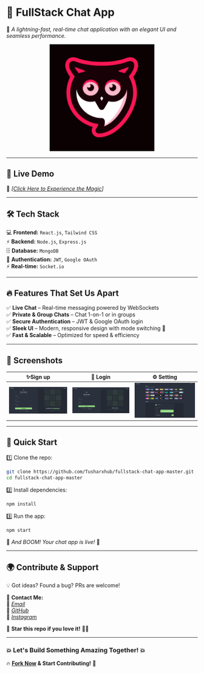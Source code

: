 # **💬 FullStack Chat App**  
🚀 *A lightning-fast, real-time chat application with an elegant UI and seamless performance.*  

<p align="center">
  <img src="https://github.com/Tusharxhub/fullstack-chat-app-master/blob/main/logo.png?raw=true">
</p>

---

## **🚀 Live Demo**  
🔗 *[[Click Here to Experience the Magic](https://chatty-gray-nine.vercel.app/)]*

---

## **🛠️ Tech Stack**  

💻 **Frontend:** `React.js`, `Tailwind CSS`  
⚡ **Backend:** `Node.js`, `Express.js`  
🗄️ **Database:** `MongoDB`  
🔐 **Authentication:** `JWT`, `Google OAuth`  
⚡ **Real-time:** `Socket.io`  

---

## **🔥 Features That Set Us Apart**  

✅ **Live Chat** – Real-time messaging powered by WebSockets  
✅ **Private & Group Chats** – Chat 1-on-1 or in groups  
✅ **Secure Authentication** – JWT & Google OAuth login  
✅ **Sleek UI** – Modern, responsive design with mode switching 🔄  
✅ **Fast & Scalable** – Optimized for speed & efficiency  

---

## **📸 Screenshots**  

| ✨Sign up | 💬 Login | ⚙️ Setting |
|------|------|------|
| ![Sign up](https://github.com/Tusharxhub/fullstack-chat-app-master/blob/main/Sign%20up.png?raw=true) | ![Login](https://github.com/Tusharxhub/fullstack-chat-app-master/blob/main/Login.png?raw=true) | ![Setting](https://github.com/Tusharxhub/fullstack-chat-app-master/blob/main/Setting.png?raw=true) |

---

## **🚀 Quick Start**  

1️⃣ Clone the repo:  
```sh
git clone https://github.com/Tusharxhub/fullstack-chat-app-master.git
cd fullstack-chat-app-master
```
  
2️⃣ Install dependencies:  
```sh
npm install
```

3️⃣ Run the app:  
```sh
npm start
```

🚀 *And BOOM! Your chat app is live!* 🎉  

---

## **🌍 Contribute & Support**  

💡 Got ideas? Found a bug? PRs are welcome!  

📩 **Contact Me:**  
📧 [*Email*](mailto:t.k.d.dey2033929837@gmail.com)  
🔗 [*GitHub*](https://github.com/Tusharxhub)  
📸 [*Instagram*](https://www.instagram.com/tushardevx01/)  

🌟 **Star this repo if you love it!** 🚀💖  

---

### **💥 Let's Build Something Amazing Together! 💥**  

🔥 **[Fork Now](https://github.com/Tusharxhub/fullstack-chat-app-master/fork) & Start Contributing!** 🚀  

